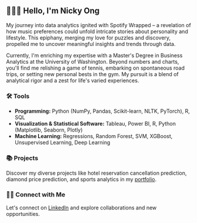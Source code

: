 ## 🙋🏻‍♂️ Hello, I'm Nicky Ong

My journey into data analytics ignited with Spotify Wrapped – a revelation of how music preferences could unfold intricate stories about personality and lifestyle. This epiphany, merging my love for puzzles and discovery, propelled me to uncover meaningful insights and trends through data.

Currently, I'm enriching my expertise with a Master's Degree in Business Analytics at the University of Washington. Beyond numbers and charts, you'll find me relishing a game of tennis, embarking on spontaneous road trips, or setting new personal bests in the gym. My pursuit is a blend of analytical rigor and a zest for life's varied experiences.

### 🛠️ Tools

- **Programming:** Python (NumPy, Pandas, Scikit-learn, NLTK, PyTorch), R, SQL
- **Visualization & Statistical Software:** Tableau, Power BI, R, Python (Matplotlib, Seaborn, Plotly)
- **Machine Learning:** Regressions, Random Forest, SVM, XGBoost, Unsupervised Learning, Deep Learning

### 📚 Projects

Discover my diverse projects like hotel reservation cancellation prediction, diamond price prediction, and sports analytics in my [portfolio](https://github.com/nickyongth/Portfolio/tree/main).

### 👋🏻 Connect with Me

Let's connect on [LinkedIn](https://www.linkedin.com/in/nicky-ong/) and explore collaborations and new opportunities.



